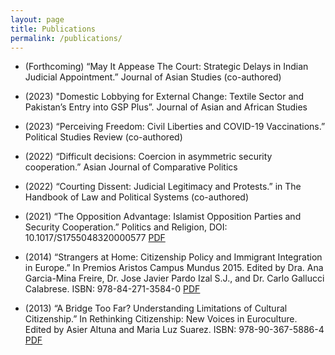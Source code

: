 ```yaml
---
layout: page
title: Publications
permalink: /publications/
---
```

- (Forthcoming) “May It Appease The Court: Strategic Delays in Indian Judicial Appointment.” Journal of Asian Studies (co-authored)
  
- (2023) "Domestic Lobbying for External Change: Textile Sector and Pakistan’s Entry into GSP Plus”. Journal of Asian and African Studies

- (2023) “Perceiving Freedom: Civil Liberties and COVID-19 Vaccinations.” Political Studies Review (co-authored)

- (2022) “Difficult decisions: Coercion in asymmetric security cooperation.” Asian Journal of Comparative Politics

- (2022) “Courting Dissent: Judicial Legitimacy and Protests.” in The Handbook of Law and Political Systems (co-authored)

- (2021) “The Opposition Advantage: Islamist Opposition Parties and Security Cooperation.” Politics and Religion, DOI: 10.1017/S1755048320000577 [PDF](docs/opp.pdf)

- (2014) “Strangers at Home: Citizenship Policy and Immigrant Integration in Europe.” In Premios Aristos Campus Mundus 2015. Edited by Dra. Ana Garcia-Mina Freire, Dr. Jose Javier Pardo Izal S.J., and Dr. Carlo Gallucci Calabrese. ISBN: 978-84-271-3584-0 [PDF](docs/Premiosshort.pdf)

- (2013) “A Bridge Too Far? Understanding Limitations of Cultural Citizenship.” In Rethinking Citizenship: New Voices in Euroculture. Edited by Asier Altuna and Maria Luz Suarez. ISBN: 978-90-367-5886-4 [PDF](docs/bridge.pdf)


  ​
